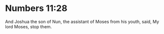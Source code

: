 # Numbers 11:28

And Joshua the son of Nun, the assistant of Moses from his youth, said, My lord Moses, stop them.
